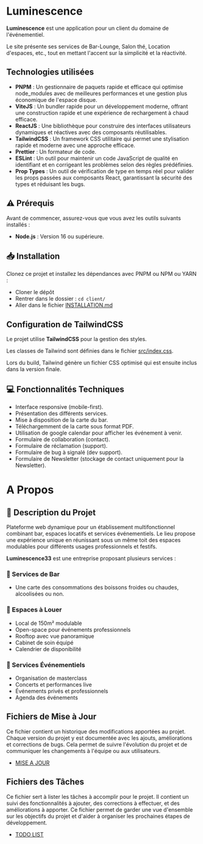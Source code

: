 # Luminescence

**Luminescence** est une application pour un client du domaine de l'événementiel.

Le site présente ses services de Bar-Lounge, Salon thé, Location d'espaces, etc., tout en mettant l'accent sur la simplicité et la réactivité.

## Technologies utilisées

- **PNPM** : Un gestionnaire de paquets rapide et efficace qui optimise node_modules avec de meilleures performances et une gestion plus économique de l'espace disque.
- **ViteJS** : Un bundler rapide pour un développement moderne, offrant une construction rapide et une expérience de rechargement à chaud efficace.
- **ReactJS** : Une bibliothèque pour construire des interfaces utilisateurs dynamiques et réactives avec des composants réutilisables.
- **TailwindCSS** : Un framework CSS utilitaire qui permet une stylisation rapide et moderne avec une approche efficace.
- **Prettier** : Un formateur de code.
- **ESLint** : Un outil pour maintenir un code JavaScript de qualité en identifiant et en corrigeant les problèmes selon des règles prédéfinies.
- **Prop Types** : Un outil de vérification de type en temps réel pour valider les props passées aux composants React, garantissant la sécurité des types et réduisant les bugs.

## ⚠️ Prérequis

Avant de commencer, assurez-vous que vous avez les outils suivants installés :

- **Node.js** : Version 16 ou supérieure.

## 📥 Installation

Clonez ce projet et installez les dépendances avec PNPM ou NPM ou YARN :

- Cloner le dépôt
- Rentrer dans le dossier : `cd client/`
- Aller dans le fichier [INSTALLATION.md](INSTALLATION.md)

## Configuration de TailwindCSS

Le projet utilise **TailwindCSS** pour la gestion des styles.

Les classes de Tailwind sont définies dans le fichier [src/index.css](client/src/index.css).

Lors du build, Tailwind génère un fichier CSS optimisé qui est ensuite inclus dans la version finale.

## 💻 Fonctionnalités Techniques

- Interface responsive (mobile-first).
- Présentation des différents services.
- Mise à disposition de la carte du bar.
- Téléchargemment de la carte sous format PDF.
- Utilisation de google calendar pour afficher les événement à venir.
- Formulaire de collaboration (contact).
- Formulaire de réclamation (support).
- Formulaire de bug à signalé (dev support).
- Formulaire de Newsletter (stockage de contact uniquement pour la Newsletter).

# A Propos

## 📝 Description du Projet

Plateforme web dynamique pour un établissement multifonctionnel combinant bar, espaces locatifs et services événementiels. Le lieu propose une expérience unique en réunissant sous un même toit des espaces modulables pour différents usages professionnels et festifs.

**Luminescence33** est une entreprise proposant plusieurs services :

### 🍹 Services de Bar

- Une carte des consommations des boissons froides ou chaudes, alcoolisées ou non.

### 📍 Espaces à Louer

- Local de 150m² modulable
- Open-space pour événements professionnels
- Rooftop avec vue panoramique
- Cabinet de soin équipé
- Calendrier de disponibilité

### 🎉 Services Événementiels

- Organisation de masterclass
- Concerts et performances live
- Événements privés et professionnels
- Agenda des événements

## Fichiers de Mise à Jour

Ce fichier contient un historique des modifications apportées au projet. Chaque version du projet y est documentée avec les ajouts, améliorations et corrections de bugs. Cela permet de suivre l'évolution du projet et de communiquer les changements à l'équipe ou aux utilisateurs.

- [MISE A JOUR](CHANGELOG.md)

## Fichiers des Tâches

Ce fichier sert à lister les tâches à accomplir pour le projet. Il contient un suivi des fonctionnalités à ajouter, des corrections à effectuer, et des améliorations à apporter. Ce fichier permet de garder une vue d'ensemble sur les objectifs du projet et d'aider à organiser les prochaines étapes de développement.

- [TODO LIST](TODO.md)
